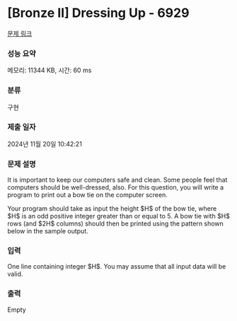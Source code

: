 # [Bronze II] Dressing Up - 6929 

[문제 링크](https://www.acmicpc.net/problem/6929) 

### 성능 요약

메모리: 11344 KB, 시간: 60 ms

### 분류

구현

### 제출 일자

2024년 11월 20일 10:42:21

### 문제 설명

<p>It is important to keep our computers safe and clean. Some people feel that computers should be well-dressed, also. For this question, you will write a program to print out a bow tie on the computer screen.</p>

<p>Your program should take as input the height $H$ of the bow tie, where $H$ is an odd positive integer greater than or equal to 5. A bow tie with $H$ rows (and $2H$ columns) should then be printed using the pattern shown below in the sample output.</p>

### 입력 

 <p>One line containing integer $H$. You may assume that all input data will be valid.</p>

### 출력 

 Empty

